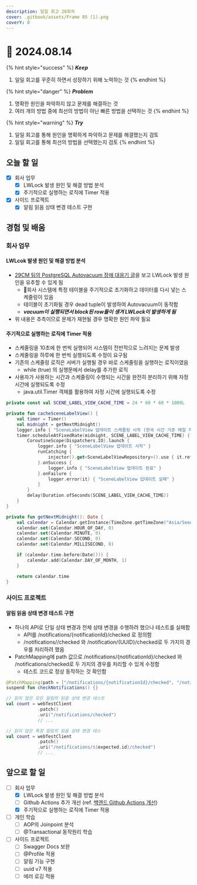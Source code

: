 ```yaml
---
description: 일일 회고 20회차
cover: .gitbook/assets/Frame 85 (1).png
coverY: 0
---
```


# 🙂 2024.08.14

{% hint style="success" %}
_**Keep**_

1. 일일 회고를 꾸준히 하면서 성장하기 위해 노력하는 것
{% endhint %}

{% hint style="danger" %}
_**Problem**_

1. 명확한 원인을 파악하지 않고 문제를 해결하는 것
2. 여러 개의 방법 중에 최선의 방법이 아닌 빠른 방법을 선택하는 것
{% endhint %}

{% hint style="warning" %}
_**Try**_

1. 일일 회고를 통해 원인을 명확하게 파악하고 문제를 해결했는지 검토
2. 일일 회고를 통해 최선의 방법을 선택했는지 검토
{% endhint %}

## 오늘 할 일

* [x] 회사 업무
  * [x] LWLock 발생 원인 및 해결 방법 분석
  * [x] 주기적으로 실행하는 로직에 Timer 적용
* [x] 사이드 프로젝트
  * [x] 알림 읽음 상태 변경 테스트 구현

## 경험 및 배움

### 회사 업무

#### LWLcok 발생 원인 및 해결 방법 분석

* [29CM 팀의 PostgreSQL Autovacuum 장애 대응기 글](https://medium.com/29cm/postgresql-autovacuum-%EC%9E%A5%EC%95%A0-%EB%8C%80%EC%9D%91%EA%B8%B0-1-8284955c0193)을 보고 LWLock 발생 원인을 유추할 수 있게 됨
  * 회사 시스템에 특정 테이블을 주기적으로 초기화하고 데이터를 다시 넣는 스케줄링이 있음
  * 테이블이 초기화될 경우 dead tuple이 발생하여 Autovacuum이 동작함
  * _**vacuum이 실행되면서 block된 row들이 생겨 LWLock이 발생하게 됨**_
* 위 내용은 추측이므로 문제가 재현될 경우 명확한 원인 파악 필요

#### 주기적으로 실행하는 로직에 Timer 적용

* 스케줄링을 10초에 한 번씩 실행되어 시스템이 전반적으로 느려지는 문제 발생
* 스케줄링을 하루에 한 번씩 실행되도록 수정이 요구됨
* 기존의 스케줄링 로직은 서버가 실행될 경우 바로 스케줄링을 실행하는 로직이였음
  * while (true) 의 실행문에서 delay를 추가한 로직
* 사용자가 사용하는 시간과 스케줄링이 수행되는 시간을 완전히 분리하기 위해 자정 시간에 실행되도록 수정
  * java.util.Timer 객체를 활용하여 자정 시간에 실행되도록 수정

```kotlin
private const val SCENE_LABEL_VIEW_CACHE_TIME = 24 * 60 * 60 * 1000L

private fun cacheSceneLabelView() {
    val timer = Timer()
    val midnight = getNextMidnight()
    logger.info { "SceneLabelView 업데이트 스케줄링 시작 (한국 시간 기준 매일 자정에 수행)" }
    timer.scheduleAtFixedRate(midnight, SCENE_LABEL_VIEW_CACHE_TIME) {
        CoroutineScope(Dispatchers.IO).launch {
            logger.info { "SceneLabelView 업데이트 시작" }
            runCatching {
                injector().get<SceneLabelViewRepository>().use { it.refresh() }
            }.onSuccess {
                logger.info { "SceneLabelView 업데이트 완료" }
            }.onFailure {
                logger.error(it) { "SceneLabelView 업데이트 실패" }
            }
        }
        delay(Duration.ofSeconds(SCENE_LABEL_VIEW_CACHE_TIME))
    }
}

private fun getNextMidnight(): Date {
    val calendar = Calendar.getInstance(TimeZone.getTimeZone("Asia/Seoul"))
    calendar.set(Calendar.HOUR_OF_DAY, 0)
    calendar.set(Calendar.MINUTE, 0)
    calendar.set(Calendar.SECOND, 0)
    calendar.set(Calendar.MILLISECOND, 0)

    if (calendar.time.before(Date())) {
        calendar.add(Calendar.DAY_OF_MONTH, 1)
    }

    return calendar.time
}
```



### 사이드 프로젝트

#### 알림 읽음 상태 변경 테스트 구현

* 하나의 API로 단일 상태 변경과 전체 상태 변경을 수행하려 했으나 테스트를 실패함
  * API를 /notifications/{notificationId}/checked 로 정의함
  * /notifications//checked 와 /notification/{UUID}/checked로 두 가지의 경우를 처리하려 했음
* PatchMapping에 path 값으로 /notifications/{notificationId}/checked 와 /notifications/checked로 두 가지의 경우를 처리할 수 있게 수정함
  * 테스트 코드로 정상 동작하는 것 확인함

```kotlin
@PatchMapping(path = ["/notifications/{notificationId}/checked", "/notifications/checked"])
suspend fun checkNotifications() {}
```

```kotlin
// 읽지 않은 모든 알림의 읽음 상태 변경 테스트
val count = webTestClient
            .patch()
            .uri("/notifications/checked")
            // ...

// 읽지 않은 특정 알림의 읽음 상태 변경 테스
val count = webTestClient
            .patch()
            .uri("/notifications/${expected.id}/checked")
            // ...
```



## 앞으로 할 일

* [ ] 회사 업무
  * [x] LWLock 발생 원인 및 해결 방법 분석
  * [ ] Github Actions 추가 개선 (ref. [백엔드 Github Actions 개선](https://jimmyblog.gitbook.io/jimmys-blog/v/jimmys-log/daily-log-2024/2024.08.05#github-actions))
  * [x] 주기적으로 실행하는 로직에 Timer 적용
* [ ] 개인 학습
  * [ ] AOP의 Joinpoint 분석
  * [ ] @Transactional 동작원리 학습
* [ ] 사이드 프로젝트
  * [ ] Swagger Docs 보완
  * [ ] @Profile 적용
  * [ ] 알림 기능 구현
  * [ ] uuid v7 적용
  * [ ] 에러 로깅 적용
